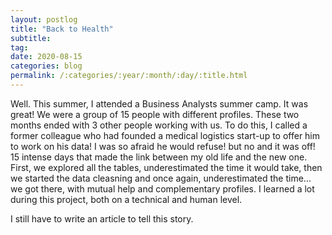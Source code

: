 ```yaml
---
layout: postlog
title: "Back to Health"
subtitle: 
tag: 
date: 2020-08-15
categories: blog
permalink: /:categories/:year/:month/:day/:title.html
---
```


Well. This summer, I attended a Business Analysts summer camp. It was great! We were a group of 15 people with different profiles. These two months ended with 3 other people working with us. To do this, I called a former colleague who had founded a medical logistics start-up to offer him to work on his data! I was so afraid he would refuse! but no and it was off! 15 intense days that made the link between my old life and the new one.   First, we explored all the tables, underestimated the time it would take, then we started the data cleasning and once again, underestimated the time... we got there, with mutual help and complementary profiles. 
I learned a lot during this project, both on a technical and human level. 

I still have to write an article to tell this story.


